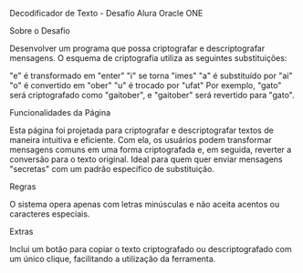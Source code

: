Decodificador de Texto - Desafio Alura Oracle ONE

Sobre o Desafio

Desenvolver um programa que possa criptografar e descriptografar mensagens. O esquema de criptografia utiliza as seguintes substituições:

"e" é transformado em "enter"
"i" se torna "imes"
"a" é substituído por "ai"
"o" é convertido em "ober"
"u" é trocado por "ufat"
Por exemplo, "gato" será criptografado como "gaitober", e "gaitober" será revertido para "gato".

Funcionalidades da Página

Esta página foi projetada para criptografar e descriptografar textos de maneira intuitiva e eficiente. Com ela, os usuários podem transformar mensagens comuns em uma forma criptografada e, em seguida, reverter a conversão para o texto original. Ideal para quem quer enviar mensagens "secretas" com um padrão específico de substituição.

Regras

O sistema opera apenas com letras minúsculas e não aceita acentos ou caracteres especiais.

Extras

Inclui um botão para copiar o texto criptografado ou descriptografado com um único clique, facilitando a utilização da ferramenta.